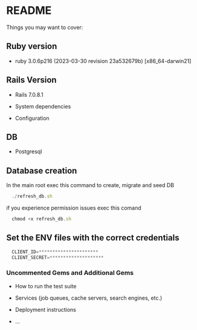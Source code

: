 # README

Things you may want to cover:

## Ruby version

- ruby 3.0.6p216 (2023-03-30 revision 23a532679b) [x86_64-darwin21]

## Rails Version

- Rails 7.0.8.1

- System dependencies

- Configuration

## DB

- Postgresql

## Database creation

In the main root exec this command to create, migrate and seed DB

```typescript
  ./refresh_db.sh
```

if you experience permission issues exec this comand

```typescript
  chmod +x refresh_db.sh
```

## Set the ENV files with the correct credentials

```typescript
  CLIENT_ID=**********************
  CLIENT_SECRET=********************
```

### Uncommented Gems and Additional Gems

- How to run the test suite

- Services (job queues, cache servers, search engines, etc.)

- Deployment instructions

- ...

